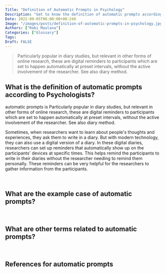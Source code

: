 ```yaml
---
Title: "Definition of Automatic Prompts in Psychology"
Description: "Get to know the definition of automatic prompts according to psychologists."
Date: 2022-09-05T06:00:00+00:249
Image: "/images/posts/definition-of-automatic-prompts-in-psychology.jpg"
Authors: ["Robi Maulana"]
Categories: ["Glossary"]
Tags: 
Draft: FALSE
---
```





> Particularly popular in diary studies, but relevant in other forms of online research, these are digital reminders to participants which are set to happen automatically at preset intervals, without the active involvement of the researcher. See also diary method.

## What is the definition of automatic prompts according to Psychologists?

automatic prompts is Particularly popular in diary studies, but relevant in other forms of online research, these are digital reminders to participants which are set to happen automatically at preset intervals, without the active involvement of the researcher. See also diary method.

Sometimes, when researchers want to learn about people's thoughts and experiences, they ask them to write in a diary. But with modern technology, they can also use a digital version of a diary. In these digital diaries, researchers can set up reminders that automatically show up on the participants' devices at specific times. This helps remind the participants to write in their diaries without the researcher needing to remind them personally. These reminders can be very helpful for the researchers to gather information from the participants.

 

## What are the example case of automatic prompts?

 

## What are other terms related to automatic prompts?

 

## References for automatic prompts
